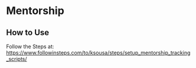 # Mentorship

## How to Use

Follow the Steps at:
https://www.followinsteps.com/to/ksousa/steps/setup_mentorship_tracking_scripts/

